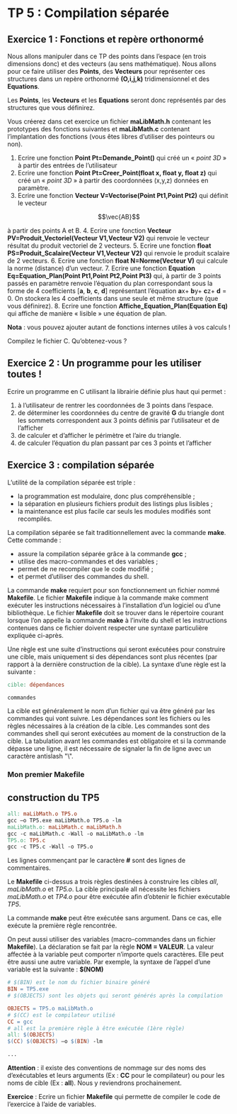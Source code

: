 # TP 5 : Compilation séparée

## Exercice 1 : Fonctions et repère orthonormé
Nous allons manipuler dans ce TP des points dans l’espace (en trois dimensions donc) et des vecteurs (au sens mathématique). Nous allons pour ce faire utiliser des **Points**, des **Vecteurs** pour représenter ces structures dans un repère orthonormé **(**O,i,j,k**)** tridimensionnel et des **Equations**.

Les **Points**, les **Vecteurs** et les **Equations** seront donc représentés par des structures que vous définirez.

Vous créerez dans cet exercice un fichier **maLibMath.h** contenant les prototypes des fonctions suivantes et **maLibMath.c** contenant l’implantation des fonctions (vous êtes libres d’utiliser des pointeurs ou non).

1. Ecrire une fonction **Point Pt=Demande\_Point()** qui créé un « *point 3D* » à partir des entrées de l’utilisateur
2. Ecrire une fonction **Point Pt=Creer\_Point(float x, float y, float z)** qui créé un « *point 3D* » à partir des coordonnées (x,y,z) données en paramètre.
3. Ecrire une fonction **Vecteur V=Vectorise(Point Pt1,Point Pt2)** qui définit le vecteur 
```math
\vec{AB}
```

à partir des points A et B.
4. Ecrire une fonction **Vecteur PV=Produit\_Vectoriel(Vecteur V1,Vecteur V2)** qui renvoie le vecteur résultat du produit vectoriel de 2 vecteurs.
5. Ecrire une fonction **float PS=Produit\_Scalaire(Vecteur V1,Vecteur V2)** qui renvoie le produit scalaire de 2 vecteurs.
6. Ecrire une fonction **float N=Norme(Vecteur V)** qui calcule la norme (distance) d’un vecteur.
7. Ecrire une fonction **Equation Eq=Equation\_Plan(Point Pt1,Point Pt2,Point Pt3)** qui, à partir de 3 points passés en paramètre renvoie l’équation du plan correspondant sous la forme de 4 coefficients [**a**, **b**, **c**, **d**] représentant l’équation **a**x+ **b**y+ **c**z+ **d** = 0.
   On stockera les 4 coefficients dans une seule et même structure (que vous définirez).
8. Ecrire une fonction **Affiche\_Equation\_Plan(Equation Eq)** qui affiche de manière « lisible » une équation de plan.

**Nota** : vous pouvez ajouter autant de fonctions internes utiles à vos calculs !

Compilez le fichier C. Qu’obtenez-vous ?

## Exercice 2 : Un programme pour les utiliser toutes !
Ecrire un programme en C utilisant la librairie définie plus haut qui permet :

1. à l’utilisateur de rentrer les coordonnées de 3 points dans l’espace.
2. de déterminer les coordonnées du centre de gravité **G** du triangle dont les sommets correspondent aux 3 points définis par l’utilisateur et de l’afficher
3. de calculer et d’afficher le périmètre et l’aire du triangle.
4. de calculer l’équation du plan passant par ces 3 points et l’afficher

## Exercice 3 : compilation séparée
L’utilité de la compilation séparée est triple :

* la programmation est modulaire, donc plus compréhensible ;
* la séparation en plusieurs fichiers produit des listings plus lisibles ;
* la maintenance est plus facile car seuls les modules modifiés sont recompilés.

La compilation séparée se fait traditionnellement avec la commande **make**. Cette commande :

* assure la compilation séparée grâce à la commande **gcc** ;
* utilise des macro-commandes et des variables ;
* permet de ne recompiler que le code modifié ;
* et permet d’utiliser des commandes du shell.

La commande **make** requiert pour son fonctionnement un fichier nommé **Makefile**. Le fichier **Makefile** indique à la commande make comment exécuter les instructions nécessaires à l’installation d’un logiciel ou d’une bibliothèque. Le fichier **Makefile** doit se trouver dans le répertoire courant lorsque l’on appelle la commande **make** à l’invite du shell et les instructions contenues dans ce fichier doivent respecter une syntaxe particulière expliquée ci-après.

Une règle est une suite d’instructions qui seront exécutées pour construire une cible, mais uniquement si des dépendances sont plus récentes (par rapport à la dernière construction de la cible). La syntaxe d’une règle est la suivante :

```makefile
cible: dépendances

commandes
```

La cible est généralement le nom d’un fichier qui va être généré par les commandes qui vont suivre. Les dépendances sont les fichiers ou les règles nécessaires à la création de la cible.
Les commandes sont des commandes shell qui seront exécutées au moment de la construction de la cible. La tabulation avant les commandes est obligatoire et si la commande dépasse une ligne, il est nécessaire de signaler la fin de ligne avec un caractère antislash "\\".

### Mon premier Makefile

## construction du TP5
```makefile
all: maLibMath.o TP5.o
gcc –o TP5.exe maLibMath.o TP5.o -lm
maLibMath.o: maLibMath.c maLibMath.h
gcc -c maLibMath.c -Wall -o maLibMath.o -lm
TP5.o: TP5.c
gcc -c TP5.c -Wall -o TP5.o
```

Les lignes commençant par le caractère **#** sont des lignes de commentaires.

Le **Makefile** ci-dessus a trois règles destinées à construire les cibles *all*, *maLibMath.o* et *TP5.o*. La cible principale all nécessite les fichiers *maLibMath.o* et *TP4.o* pour être exécutée afin d’obtenir le fichier exécutable *TP5*.

La commande **make** peut être exécutée sans argument. Dans ce cas, elle exécute la première règle rencontrée.

On peut aussi utiliser des variables (macro-commandes dans un fichier **Makefile**). La déclaration se fait par la règle **NOM = VALEUR**. La valeur affectée à la variable peut comporter n’importe quels caractères. Elle peut être aussi une autre variable.
Par exemple, la syntaxe de l’appel d’une variable est la suivante : **$(NOM)**

```makefile
# $(BIN) est le nom du fichier binaire généré
BIN = TP5.exe
# $(OBJECTS) sont les objets qui seront générés après la compilation

OBJECTS = TP5.o maLibMath.o
# $(CC) est le compilateur utilisé
CC = gcc
# all est la première règle à être exécutée (1ère règle)
all: $(OBJECTS)
$(CC) $(OBJECTS) –o $(BIN) -lm

...
```

**Attention** : il existe des conventions de nommage sur des noms des d’exécutables et leurs arguments (Ex : **CC** pour le compilateur) ou pour les noms de cible (Ex : **all**). Nous y reviendrons prochainement.

**Exercice** : Ecrire un fichier **Makefile** qui permette de compiler le code de l’exercice à l’aide de variables.

